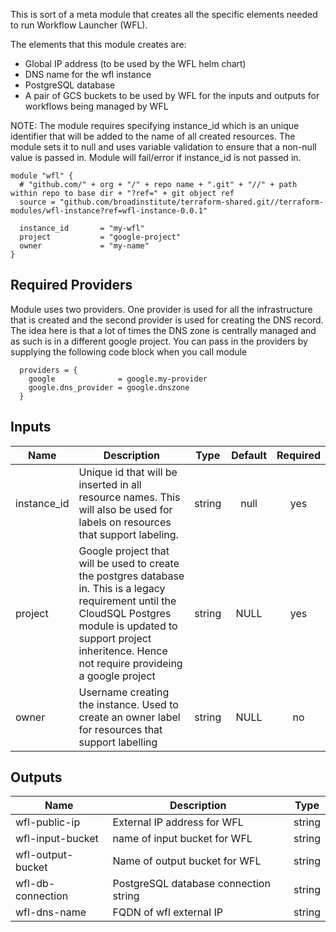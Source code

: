 This is sort of a meta module that creates all the specific elements needed to run Workflow Launcher (WFL).

The elements that this module creates are:
 * Global IP address (to be used by the WFL helm chart)
 * DNS name for the wfl instance
 * PostgreSQL database
 * A pair of GCS buckets to be used by WFL for the inputs and outputs for workflows being managed by WFL

NOTE: The module requires specifying instance_id which is an unique identifier that will be added to the name of all created resources.  The module sets it to null and uses variable validation to ensure that a non-null value is passed in.  Module will fail/error if instance_id is not passed in.


```
module "wfl" {                                                       
  # "github.com/" + org + "/" + repo name + ".git" + "//" + path within repo to base dir + "?ref=" + git object ref
  source = "github.com/broadinstitute/terraform-shared.git//terraform-modules/wfl-instance?ref=wfl-instance-0.0.1"

  instance_id       = "my-wfl"         
  project           = "google-project"         
  owner             = "my-name"
}                                                                        
```

## Required Providers

Module uses two providers. One provider is used for all the infrastructure that is created and the second provider is used for creating the DNS record.  The idea here is that a lot of times the DNS zone is centrally managed and as such is in a different google project.  You can pass in the providers by supplying the following code block when you call module

```
  providers = {                                                          
    google              = google.my-provider
    google.dns_provider = google.dnszone
  }                                                                      
```

## Inputs
| Name | Description | Type | Default | Required |
|------|-------------|:----:|:-----:|:-----:|
| instance_id | Unique id that will be inserted in all resource names. This will also be used for labels on resources that support labeling. | string | null | yes |
| project | Google project that will be used to create the postgres database in.  This is a legacy requirement until the CloudSQL Postgres module is updated to support project inheritence.  Hence not require provideing a google project | string | NULL | yes |
| owner | Username creating the instance.  Used to create an owner label for resources that support labelling | string | NULL | no |


## Outputs

| Name | Description | Type | 
|------|-------------|:----:|
| wfl-public-ip | External IP address for WFL | string | 
| wfl-input-bucket | name of input bucket for WFL | string | 
| wfl-output-bucket | Name of output bucket for WFL | string | 
| wfl-db-connection | PostgreSQL database connection string | string | 
| wfl-dns-name | FQDN of wfl external IP | string | 


